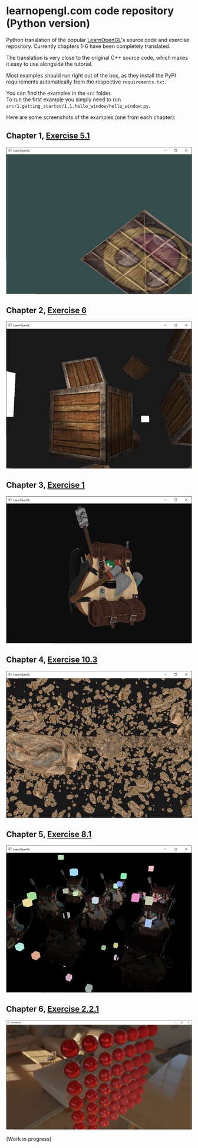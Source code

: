 # learnopengl.com code repository (Python version)
Python translation of the popular [LearnOpenGL](https://learnopengl.com)'s source code and exercise repository.
Currently chapters 1-6 have been completely translated.

The translation is very close to the original C++ source code, which makes it easy to use alongside the tutorial.

Most examples should run right out of the box, as they install the PyPI requirements automatically from the respective `requirements.txt`.

You can find the examples in the `src` folder.  
To run the first example you simply need to run `src/1.getting_started/1.1.hello_window/hello_window.py`.

Here are some screenshots of the examples (one from each chapter):  
## Chapter 1, [Exercise 5.1](https://github.com/Zuzu-Typ/LearnOpenGL-Python/tree/master/src/1.getting_started/5.1.transformations)
![Chapter 1](screenshots/1.5.1.png)
## Chapter 2, [Exercise 6](https://github.com/Zuzu-Typ/LearnOpenGL-Python/tree/master/src/2.lighting/6.multiple_lights)
![Chapter 2](screenshots/2.6.png)
## Chapter 3, [Exercise 1](https://github.com/Zuzu-Typ/LearnOpenGL-Python/tree/master/src/3.model_loading/1.model_loading)
![Chapter 3](screenshots/3.1.png)
## Chapter 4, [Exercise 10.3](https://github.com/Zuzu-Typ/LearnOpenGL-Python/tree/master/src/4.advanced_opengl/10.3.asteroids_instanced)
![Chapter 4](screenshots/4.10.3.png)
## Chapter 5, [Exercise 8.1](https://github.com/Zuzu-Typ/LearnOpenGL-Python/tree/master/src/5.advanced_lighting/8.1.deferred_shading)
![Chapter 5](screenshots/5.8.1.png)
## Chapter 6, [Exercise 2.2.1](https://github.com/Zuzu-Typ/LearnOpenGL-Python/tree/master/src/6.pbr/2.2.1.ibl_specular)
![Chapter 6](screenshots/6.2.2.1.png)

(Work in progress)

